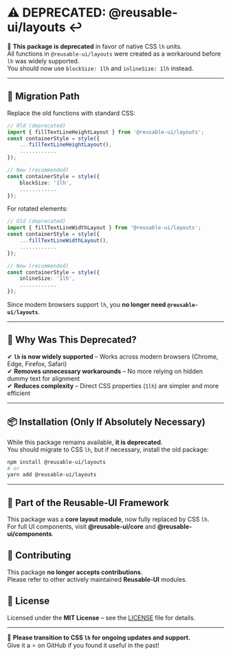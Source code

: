 # ⚠ DEPRECATED: @reusable-ui/layouts ↩️  

🚨 **This package is deprecated** in favor of native CSS `lh` units.  
All functions in `@reusable-ui/layouts` were created as a workaround before `lh` was widely supported.  
You should now use `blockSize: 1lh` and `inlineSize: 1lh` instead.

---

## 🔄 Migration Path  
Replace the old functions with standard CSS:

```ts
// Old (deprecated)
import { fillTextLineHeightLayout } from '@reusable-ui/layouts';
const containerStyle = style({
    ...fillTextLineHeightLayout(),
    ............
});

// New (recommended)
const containerStyle = style({
    blockSize: '1lh',
    ............
});
```

For rotated elements:

```ts
// Old (deprecated)
import { fillTextLineWidthLayout } from '@reusable-ui/layouts';
const containerStyle = style({
    ...fillTextLineWidthLayout(),
    ............
});

// New (recommended)
const containerStyle = style({
    inlineSize: '1lh',
    ............
});
```

Since modern browsers support `lh`, you **no longer need `@reusable-ui/layouts`**.

---

## 🚀 Why Was This Deprecated?  
✔ **`lh` is now widely supported** – Works across modern browsers (Chrome, Edge, Firefox, Safari)  
✔ **Removes unnecessary workarounds** – No more relying on hidden dummy text for alignment  
✔ **Reduces complexity** – Direct CSS properties (`1lh`) are simpler and more efficient  

---

## 📦 Installation (Only If Absolutely Necessary)  
While this package remains available, **it is deprecated**.  
You should migrate to CSS `lh`, but if necessary, install the old package:

```sh
npm install @reusable-ui/layouts
# or
yarn add @reusable-ui/layouts
```

---

## 📖 Part of the Reusable-UI Framework  
This package was a **core layout module**, now fully replaced by CSS `lh`.  
For full UI components, visit **@reusable-ui/core** and **@reusable-ui/components**.

## 🤝 Contributing  
This package **no longer accepts contributions**.  
Please refer to other actively maintained **Reusable-UI** modules.

## 📜 License  
Licensed under the **MIT License** – see the [LICENSE](./LICENSE) file for details.  

---

🚀 **Please transition to CSS `lh` for ongoing updates and support.**  
Give it a ⭐ on GitHub if you found it useful in the past!
